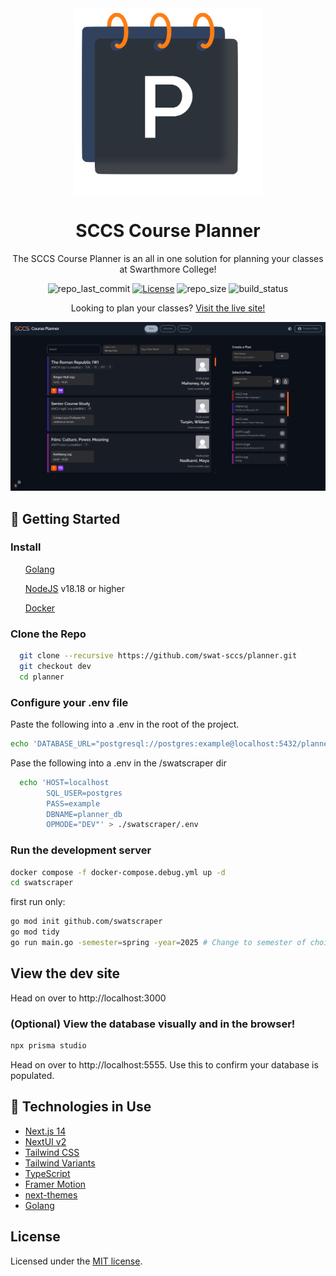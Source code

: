 <div align="center">

<img style="display:block; margin-left:auto; margin-right:auto; align:center;" src="./public/logo/logo.png" width="300" height="300"/>

<h1 style="text-align:center"> SCCS Course Planner</h1>

<p  style="text-align:center"> The SCCS Course Planner is an all in one solution for planning your classes at Swarthmore College!</p>

![repo_last_commit]
[![License][repo_license_img]][repo_license_url]
![repo_size]
![build_status]

<p>Looking to plan your classes? <a href="https://plan.sccs.swarthmore.edu/">Visit the live site!</a></p>
</div>

<img src="public/screenshot-wide.png"/>

## 🏁 Getting Started

### Install

<ul>

[Golang](https://go.dev/dl/)

[NodeJS](https://nodejs.org/en) v18.18 or higher

[Docker](https://docs.docker.com/engine/install/)

</ul>

### Clone the Repo

```bash
  git clone --recursive https://github.com/swat-sccs/planner.git
  git checkout dev
  cd planner
```

### Configure your .env file

Paste the following into a .env in the root of the project.

```bash
echo 'DATABASE_URL="postgresql://postgres:example@localhost:5432/planner_db"' > .env
```

Pase the following into a .env in the /swatscraper dir

```bash
  echo 'HOST=localhost
        SQL_USER=postgres
        PASS=example
        DBNAME=planner_db
        OPMODE="DEV"' > ./swatscraper/.env
```

### Run the development server

```bash
docker compose -f docker-compose.debug.yml up -d
cd swatscraper
```

first run only:

```bash
go mod init github.com/swatscraper
go mod tidy
go run main.go -semester=spring -year=2025 # Change to semester of choice
```

## View the dev site

Head on over to http://localhost:3000

### (Optional) View the database visually and in the browser!

```bash
npx prisma studio
```

Head on over to http://localhost:5555. Use this to confirm your database is populated.

## 📡 Technologies in Use

- [Next.js 14](https://nextjs.org/docs/getting-started)
- [NextUI v2](https://nextui.org/)
- [Tailwind CSS](https://tailwindcss.com/)
- [Tailwind Variants](https://tailwind-variants.org)
- [TypeScript](https://www.typescriptlang.org/)
- [Framer Motion](https://www.framer.com/motion/)
- [next-themes](https://github.com/pacocoursey/next-themes)
- [Golang](https://go.dev/)

## License

Licensed under the [MIT license](https://github.com/swat-sccs/planner/blob/main/LICENSE).

<!---vars-->

[repo_license_img]: https://img.shields.io/badge/license-Mit-red?style=for-the-badge&logo=none
[repo_license_url]: https://github.com/swat-sccs/planner?tab=MIT-1-ov-file#readme
[repo_last_commit]: https://img.shields.io/github/last-commit/swat-sccs/planner?style=for-the-badge&link=https%3A%2F%2Fgithub.com%2Fswat-sccs%2Fplanner&color=%2343AA8B
[build_status]: https://img.shields.io/github/check-runs/swat-sccs/planner/main?style=for-the-badge&label=Build&color=%2343AA8B
[repo_size]: https://img.shields.io/github/repo-size/swat-sccs/planner?style=for-the-badge
